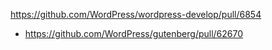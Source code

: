 https://github.com/WordPress/wordpress-develop/pull/6854

* https://github.com/WordPress/gutenberg/pull/62670